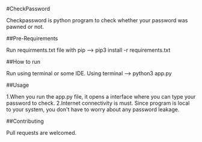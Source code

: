 #CheckPassword

Checkpassword is python program to check whether your password was pawned or not.

##Pre-Requirements

Run requirments.txt file with pip -->  pip3 install -r requirements.txt

##How to run

Run using terminal or some IDE.
Using terminal --> python3 app.py


##Usage

1.When you run the app.py file, it opens a interface where you can type your password to check. 
2.Internet connectivity is must. Since program is local to your system, you don't have to worry about any password leakage.

##Contributing 

Pull requests are welcomed.
